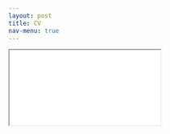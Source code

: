 ```yaml
---
layout: post
title: CV
nav-menu: true
---
```


<div class='iframe-container'>
	<iframe src="assets/George_Gilligan_CV_September_2021.pdf" allowfullscreen></iframe>
</div>
